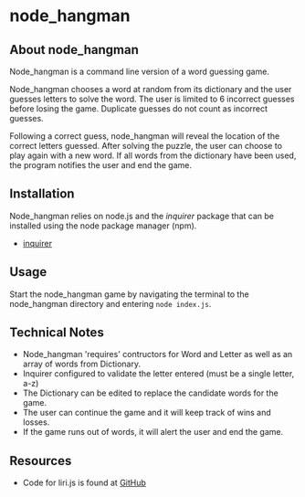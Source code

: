 # node_hangman

## About node_hangman
Node_hangman is a command line version of a word guessing game.  

Node_hangman chooses a word at random from its dictionary and the user guesses letters to solve the word.  The user is limited to 6 incorrect guesses before losing the game.  Duplicate guesses do not count as incorrect guesses.  

Following a correct guess, node_hangman will reveal the location of the correct letters guessed.  After solving the puzzle, the user can choose to play again with a new word.  If all words from the dictionary have been used, the program notifies the user and end the game.

## Installation
Node_hangman relies on node.js and the _inquirer_ package that can be installed using the node package manager (npm).

* [inquirer](https://www.npmjs.com/package/inquirer)

## Usage
Start the node_hangman game by navigating the terminal to the node_hangman directory and entering ```node index.js```. 

## Technical Notes
* Node_hangman 'requires' contructors for Word and Letter as well as an array of words from Dictionary.
* Inquirer configured to validate the letter entered (must be a single letter, a-z)
* The Dictionary can be edited to replace the candidate words for the game.
* The user can continue the game and it will keep track of wins and losses.
* If the game runs out of words, it will alert the user and end the game.

## Resources
* Code for liri.js is found at [GitHub](https://github.com/jmdahle/node_hangman)